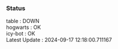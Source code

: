 ### Status


table : DOWN  
hogwarts : OK  
icy-bot : OK  
Latest Update : 2024-09-17 12:18:00.711167
